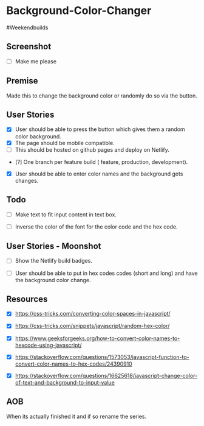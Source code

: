 # Background-Color-Changer
#Weekendbuilds

## Screenshot
- [ ] Make me please

## Premise
Made this to change the background color or randomly do so via the button.

## User Stories 
- [x] User should be able to press the button which gives them a random color background.
- [x] The page should be mobile compatible.
- [ ] This should be hosted on github pages and deploy on Netlify.
- [?] One branch per feature build ( feature, production, development).  
- [x] User should be able to enter color names and the background gets changes. 

## Todo 
- [ ] Make text to fit input content in text box.
- [ ] Inverse the color of the font for the color code and the hex code.  


## User Stories - Moonshot 
- [ ] Show the Netlify build badges.
- [ ] User should be able to put in hex codes codes (short and long) and have the background color change.


## Resources
- [x] https://css-tricks.com/converting-color-spaces-in-javascript/
- [x] https://css-tricks.com/snippets/javascript/random-hex-color/
- [x] https://www.geeksforgeeks.org/how-to-convert-color-names-to-hexcode-using-javascript/
- [x] https://stackoverflow.com/questions/1573053/javascript-function-to-convert-color-names-to-hex-codes/24390910
- [x] https://stackoverflow.com/questions/16625618/javascript-change-color-of-text-and-background-to-input-value 


## AOB
When its actually finished it and if so  rename the series.


